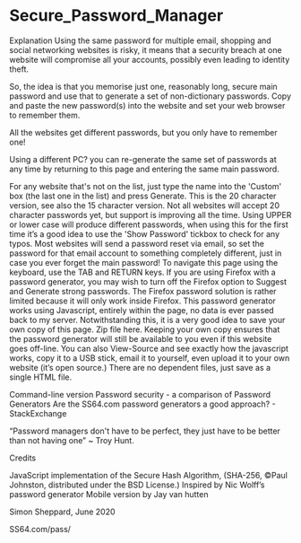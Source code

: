 # Secure_Password_Manager

Explanation
Using the same password for multiple email, shopping and social networking websites is risky, it means that a security breach at one website will compromise all your accounts, possibly even leading to identity theft.

So, the idea is that you memorise just one, reasonably long, secure main password and use that to generate a set of non-dictionary passwords. Copy and paste the new password(s) into the website and set your web browser to remember them.

All the websites get different passwords, but you only have to remember one!

Using a different PC? you can re-generate the same set of passwords at any time by returning to this page and entering the same main password.

For any website that's not on the list, just type the name into the 'Custom' box (the last one in the list) and press Generate.
This is the 20 character version, see also the 15 character version.
Not all websites will accept 20 character passwords yet, but support is improving all the time.
Using UPPER or lower case will produce different passwords, when using this for the first time it’s a good idea to use the 'Show Password' tickbox to check for any typos.
Most websites will send a password reset via email, so set the password for that email account to something completely different, just in case you ever forget the main password!
To navigate this page using the keyboard, use the TAB and RETURN keys.
If you are using Firefox with a password generator, you may wish to turn off the Firefox option to Suggest and Generate strong passwords. The Firefox password solution is rather limited because it will only work inside Firefox.
This password generator works using Javascript, entirely within the page, no data is ever passed back to my server. Notwithstanding this, it is a very good idea to save your own copy of this page. Zip file here. Keeping your own copy ensures that the password generator will still be available to you even if this website goes off-line. You can also View-Source and see exactly how the javascript works, copy it to a USB stick, email it to yourself, even upload it to your own website (it’s open source.) There are no dependent files, just save as a single HTML file.

Command-line version
Password security - a comparison of Password Generators
Are the SS64.com password generators a good approach? - StackExchange

“Password managers don't have to be perfect, they just have to be better than not having one” ~ Troy Hunt.

Credits

JavaScript implementation of the Secure Hash Algorithm, (SHA-256, ©Paul Johnston, distributed under the BSD License.) Inspired by Nic Wolff’s password generator Mobile version by Jay van hutten

Simon Sheppard, June 2020

SS64.com/pass/
